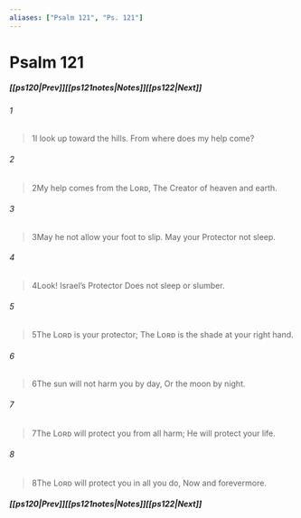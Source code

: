 ```yaml
---
aliases: ["Psalm 121", "Ps. 121"]
---
```

# Psalm 121
##### <span class=arrow-left></span>[[ps120|Prev]]<span class=navigation-separator></span>[[ps121notes|Notes]]<span class=navigation-separator></span>[[ps122|Next]]<span class=arrow-right></span>
###### 1
><span class=verse-first-poetry>1</span>I look up toward the hills.
>From where does my help come?
###### 2
><span class=verse-body-poetry>2</span>My help comes from the Lᴏʀᴅ,
>The Creator of heaven and earth.
###### 3
><span class=verse-body-poetry>3</span>May he not allow your foot to slip.
>May your Protector not sleep.
###### 4
><span class=verse-body-poetry>4</span>Look! Israel’s Protector
>Does not sleep or slumber.
<div class=paragraph-break></div>

###### 5
><span class=verse-first-poetry>5</span>The Lᴏʀᴅ is your protector;
>The Lᴏʀᴅ is the shade at your right hand.
###### 6
><span class=verse-body-poetry>6</span>The sun will not harm you by day,
>Or the moon by night.
###### 7
><span class=verse-body-poetry>7</span>The Lᴏʀᴅ will protect you from all harm;
>He will protect your life.
###### 8
><span class=verse-body-poetry>8</span>The Lᴏʀᴅ will protect you in all you do,
>Now and forevermore.
##### <span class=arrow-left></span>[[ps120|Prev]]<span class=navigation-separator></span>[[ps121notes|Notes]]<span class=navigation-separator></span>[[ps122|Next]]<span class=arrow-right></span>